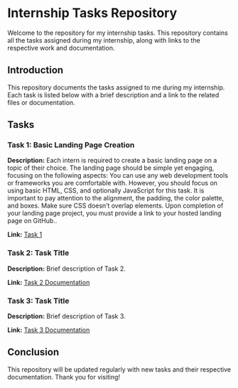 # Internship Tasks Repository

Welcome to the repository for my internship tasks. This repository contains all the tasks assigned during my internship, along with links to the respective work and documentation.

## Introduction

This repository documents the tasks assigned to me during my internship. Each task is listed below with a brief description and a link to the related files or documentation.

## Tasks

### Task 1: Basic Landing Page Creation

**Description:** Each intern is required to create a basic landing page on a topic of their choice. The landing page should be simple yet engaging, 
focusing on the following aspects:
  You can use any web development tools or frameworks you are comfortable with. However, you should focus on using basic HTML, CSS, and optionally JavaScript for this task.
  It is important to pay attention to the alignment, the padding, the color palette, and boxes. Make sure CSS doesn’t overlap elements.
  Upon completion of your landing page project, you must provide a link to your hosted landing page on GitHub..

**Link:** [Task 1](path/to/task1/documentation)

### Task 2: Task Title

**Description:** Brief description of Task 2.

**Link:** [Task 2 Documentation](path/to/task2/documentation)

### Task 3: Task Title

**Description:** Brief description of Task 3.

**Link:** [Task 3 Documentation](path/to/task3/documentation)

## Conclusion

This repository will be updated regularly with new tasks and their respective documentation. Thank you for visiting!
